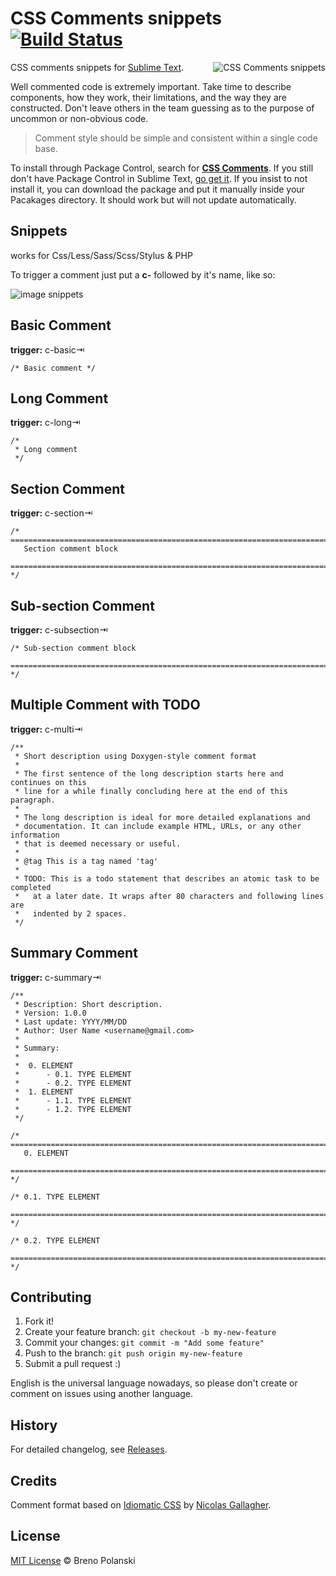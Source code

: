 # CSS Comments snippets [![Build Status](https://travis-ci.org/brenopolanski/css-comments-sublime-snippets.svg?branch=master)](https://travis-ci.org/brenopolanski/css-comments-sublime-snippets)

<img src="https://raw.githubusercontent.com/brenopolanski/css-comments-sublime-snippets/gh-assets/css-comments-snippets.png" alt="CSS Comments snippets" align="right" />

CSS comments snippets for [Sublime Text](http://www.sublimetext.com/).

Well commented code is extremely important. Take time to describe components, how they work, their limitations, and the way they are constructed. Don't leave others in the team guessing as to the purpose of uncommon or non-obvious code.

> Comment style should be simple and consistent within a single code base.

To install through Package Control, search for [**CSS Comments**](https://sublime.wbond.net/packages/CSS%20Comments). If you still don't have Package Control in Sublime Text, [go get it](http://wbond.net/sublime_packages/package_control/installation). If you insist to not install it, you can download the package and put it manually inside your Pacakages directory. It should work but will not update automatically.

## Snippets
works for Css/Less/Sass/Scss/Stylus & PHP

To trigger a comment just put a **c-** followed by it's name, like so:

![image snippets](https://raw.githubusercontent.com/brenopolanski/css-comments-sublime-snippets/gh-assets/snippets.gif)

## Basic Comment

**trigger:** c-basic⇥

```
/* Basic comment */
```

## Long Comment

**trigger:** c-long⇥

```
/*
 * Long comment
 */
```

## Section Comment

**trigger:** c-section⇥

```
/* ==========================================================================
   Section comment block
   ========================================================================== */
```

## Sub-section Comment

**trigger:** c-subsection⇥

```
/* Sub-section comment block
   ========================================================================== */
```

## Multiple Comment with TODO

**trigger:** c-multi⇥

```
/**
 * Short description using Doxygen-style comment format
 *
 * The first sentence of the long description starts here and continues on this
 * line for a while finally concluding here at the end of this paragraph.
 *
 * The long description is ideal for more detailed explanations and
 * documentation. It can include example HTML, URLs, or any other information
 * that is deemed necessary or useful.
 *
 * @tag This is a tag named 'tag'
 *
 * TODO: This is a todo statement that describes an atomic task to be completed
 *   at a later date. It wraps after 80 characters and following lines are
 *   indented by 2 spaces.
 */
```

## Summary Comment

**trigger:** c-summary⇥

```
/**
 * Description: Short description.
 * Version: 1.0.0
 * Last update: YYYY/MM/DD
 * Author: User Name <username@gmail.com>
 *
 * Summary:
 *
 *	0. ELEMENT
 *		- 0.1. TYPE ELEMENT
 *		- 0.2. TYPE ELEMENT
 *	1. ELEMENT
 *		- 1.1. TYPE ELEMENT
 *		- 1.2. TYPE ELEMENT
 */

/* ==========================================================================
   0. ELEMENT
   ========================================================================== */

/* 0.1. TYPE ELEMENT
   ========================================================================== */

/* 0.2. TYPE ELEMENT
   ========================================================================== */
```

## Contributing

1. Fork it!
2. Create your feature branch: `git checkout -b my-new-feature`
3. Commit your changes: `git commit -m "Add some feature"`
4. Push to the branch: `git push origin my-new-feature`
5. Submit a pull request  :)

English is the universal language nowadays, so please don't create or comment on issues using another language.

## History

For detailed changelog, see [Releases](https://github.com/brenopolanski/css-comments-sublime-snippets/releases).

## Credits

Comment format based on [Idiomatic CSS](https://github.com/necolas/idiomatic-css) by [Nicolas Gallagher](https://github.com/necolas).

## License

[MIT License](http://brenopolanski.mit-license.org/) © Breno Polanski
